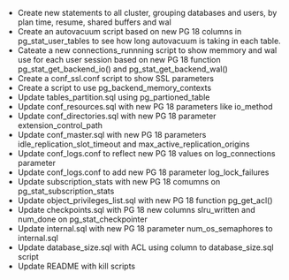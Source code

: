 - Create new statements to all cluster, grouping databases and users, by plan time, resume, shared buffers and wal
- Create an autovacuum script based on new PG 18 columns in pg_stat_user_tables to see how long autovacuum is taking in each table.
- Cateate a new connections_runnning script to show memmory and wal use for each user session based on new PG 18 function pg_stat_get_backend_io() and pg_stat_get_backend_wal()
- Create a conf_ssl.conf script to show SSL parameters
- Create a script to use pg_backend_memory_contexts
- Update tables_partition.sql using pg_partioned_table 
- Update conf_resources.sql with new PG 18 parameters like io_method
- Update conf_directories.sql with new PG 18 parameter extension_control_path
- Update conf_master.sql with new PG 18 parameters idle_replication_slot_timeout and max_active_replication_origins 
- Update conf_logs.conf to reflect new PG 18 values on log_connections parameter
- Update conf_logs.conf to add new PG 18 parameter log_lock_failures
- Update subscription_stats with new PG 18 comumns on pg_stat_subscription_stats
- Update object_privileges_list.sql with new PG 18 function pg_get_acl()
- Update checkpoints.sql with PG 18 new columns slru_written and num_done on pg_stat_checkpointer
- Update internal.sql with new PG 18 parameter num_os_semaphores to internal.sql
- Update database_size.sql with ACL using column to database_size.sql script
- Update README with kill scripts

